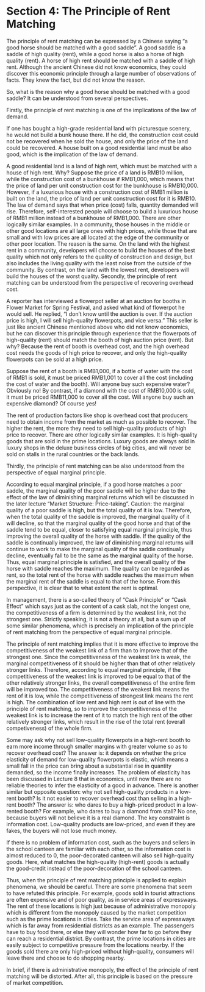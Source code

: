 # Section 4: The Principle of Rent Matching

The principle of rent matching can be expressed by a Chinese saying “a good horse should be matched with a good saddle”. A good saddle is a saddle of high quality (rent), while a good horse is also a horse of high quality (rent). A horse of high rent should be matched with a saddle of high rent. Although the ancient Chinese did not know economics, they could discover this economic principle through a large number of observations of facts. They knew the fact, but did not know the reason.

So, what is the reason why a good horse should be matched with a good saddle? It can be understood from several perspectives.

Firstly, the principle of rent matching is one of the implications of the law of demand.

If one has bought a high-grade residential land with picturesque scenery, he would not build a bunk house there. If he did, the construction cost could not be recovered when he sold the house, and only the price of the land could be recovered. A house built on a good residential land must be also good, which is the implication of the law of demand.

A good residential land is a land of high rent, which must be matched with a house of high rent. Why? Suppose the price of a land is RMB10 million, while the construction cost of a bunkhouse if RMB1,000, which means that the price of land per unit construction cost for the bunkhouse is RMB10,000. However, if a luxurious house with a construction cost of RMB1 million is built on the land, the price of land per unit construction cost for it is RMB10. The law of demand says that when price (cost) falls, quantity demanded will rise. Therefore, self-interested people will choose to build a luxurious house of RMB1 million instead of a bunkhouse of RMB1,000.
There are other logically similar examples. In a community, those houses in the middle or other good locations are all large ones with high prices, while those that are small and with low prices are all located at the edge of the community or other poor location. The reason is the same. On the land with the highest rent in a community, developers will choose to build the houses of the best quality which not only refers to the quality of construction and design, but also includes the living quality with the least noise from the outside of the community. By contrast, on the land with the lowest rent, developers will build the houses of the worst quality.
Secondly, the principle of rent matching can be understood from the perspective of recovering overhead cost.

A reporter has interviewed a flowerpot seller at an auction for booths in Flower Market for Spring Festival, and asked what kind of flowerpot he would sell. He replied, “I don’t know until the auction is over. If the auction price is high, I will sell high-quality flowerpots, and vice versa.” This seller is just like ancient Chinese mentioned above who did not know economics, but he can discover this principle through experience that the flowerpots of high-quality (rent) should match the booth of high auction price (rent). But why? Because the rent of booth is overhead cost, and the high overhead cost needs the goods of high price to recover, and only the high-quality flowerpots can be sold at a high price.

Suppose the rent of a booth is RMB1,000, if a bottle of water with the cost of RMB1 is sold, it must be priced RMB1,001 to cover all the cost (including the cost of water and the booth). Will anyone buy such expensive water? Obviously no! By contrast, if a diamond with the cost of RMB10,000 is sold, it must be priced RMB11,000 to cover all the cost. Will anyone buy such an expensive diamond? Of course yes!

The rent of production factors like shop is overhead cost that producers need to obtain income from the market as much as possible to recover. The higher the rent, the more they need to sell high-quality products of high price to recover.
There are other logically similar examples. It is high-quality goods that are sold in the prime locations. Luxury goods are always sold in luxury shops in the deluxe business circles of big cities, and will never be sold on stalls in the rural countries or the back lands.

Thirdly, the principle of rent matching can be also understood from the perspective of equal marginal principle.

According to equal marginal principle, if a good horse matches a poor saddle, the marginal quality of the poor saddle will be higher due to the effect of the law of diminishing marginal returns which will be discussed in the later lecture “Market Structure: Price-taking”. Caution: the marginal quality of a poor saddle is high, but the total quality of it is low. Therefore, when the total quality of the saddle is improved, the marginal quality of it will decline, so that the marginal quality of the good horse and that of the saddle tend to be equal, closer to satisfying equal marginal principle, thus improving the overall quality of the horse with saddle. If the quality of the saddle is continually improved, the law of diminishing marginal returns will continue to work to make the marginal quality of the saddle continually decline, eventually fall to be the same as the marginal quality of the horse. Thus, equal marginal principle is satisfied, and the overall quality of the horse with saddle reaches the maximum. The quality can be regarded as rent, so the total rent of the horse with saddle reaches the maximum when the marginal rent of the saddle is equal to that of the horse. From this perspective, it is clear that to what extent the rent is optimal.

In management, there is a so-called theory of “Cask Principle” or “Cask Effect” which says just as the content of a cask slab, not the longest one, the competitiveness of a firm is determined by the weakest link, not the strongest one. Strictly speaking, it is not a theory at all, but a sum up of some similar phenomena, which is precisely an implication of the principle of rent matching from the perspective of equal marginal principle.

The principle of rent matching implies that it is more effective to improve the competitiveness of the weakest link of a firm than to improve that of the strongest one. Since the competitiveness of the weakest link is weak, the marginal competitiveness of it should be higher than that of other relatively stronger links. Therefore, according to equal marginal principle, if the competitiveness of the weakest link is improved to be equal to that of the other relatively stronger links, the overall competitiveness of the entire firm will be improved too. The competitiveness of the weakest link means the rent of it is low, while the competitiveness of strongest link means the rent is high. The combination of low rent and high rent is out of line with the principle of rent matching, so to improve the competitiveness of the weakest link is to increase the rent of it to match the high rent of the other relatively stronger links, which result in the rise of the total rent (overall competiveness) of the whole firm.

Some may ask why not sell low-quality flowerpots in a high-rent booth to earn more income through smaller margins with greater volume so as to recover overhead cost? The answer is: it depends on whether the price elasticity of demand for low-quality flowerpots is elastic, which means a small fall in the price can bring about a substantial rise in quantity demanded, so the income finally increases. The problem of elasticity has been discussed in Lecture 8 that in economics, until now there are no reliable theories to infer the elasticity of a good in advance.
There is another similar but opposite question: why not sell high-quality products in a low-rent booth? Is it not easier to recover overhead cost than selling in a high-rent booth? The answer is: who dares to buy a high-priced product in a low-rented booth? For example, who dares to buy a diamond from stall? No one, because buyers will not believe it is a real diamond. The key constraint is information cost. Low-quality products are low-priced, and even if they are fakes, the buyers will not lose much money.

If there is no problem of information cost, such as the buyers and sellers in the school canteen are familiar with each other, so the information cost is almost reduced to 0, the poor-decorated canteen will also sell high-quality goods. Here, what matches the high-quality (high-rent) goods is actually the good-credit instead of the poor-decoration of the school canteen.

Thus, when the principle of rent matching principle is applied to explain phenomena, we should be careful. There are some phenomena that seem to have refuted this principle. For example, goods sold in tourist attractions are often expensive and of poor quality, as in service areas of expressways. The rent of these locations is high just because of administrative monopoly which is different from the monopoly caused by the market competition such as the prime locations in cities. Take the service area of expressways which is far away from residential districts as an example. The passengers have to buy food there, or else they will wonder how far to go before they can reach a residential district. By contrast, the prime locations in cities are easily subject to competitive pressure from the locations nearby. If the goods sold there are only high-priced without high-quality, consumers will leave there and choose to do shopping nearby.

In brief, if there is administrative monopoly, the effect of the principle of rent matching will be distorted. After all, this principle is based on the pressure of market competition.
